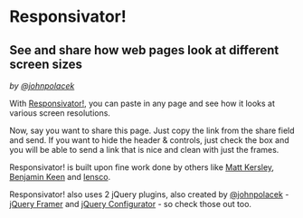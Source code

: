 Responsivator!
==============
See and share how web pages look at different screen sizes
----------------------------------------------------------

*by [@johnpolacek](http://twitter.com/johnpolacek)*

With [Responsivator!](http://johnpolacek.github.com/Responsivator), you can paste in any page and see how it looks at various screen resolutions.

Now, say you want to share this page. Just copy the link from the share field and send. If you want to hide the header &amp; controls, just check the box and you will be able to send a link that is nice and clean with just the frames.

Responsivator! is built upon fine work done by others like <a href="http://mattkersley.com/responsive/">Matt Kersley</a>, <a href="http://www.benjaminkeen.com/open-source-projects/smaller-projects/responsive-design-bookmarklet/">Benjamin Keen</a> and <a href="https://gist.github.com/1685127">lensco</a>.

Responsivator! also uses 2 jQuery plugins, also created by [@johnpolacek](http://twitter.com/johnpolacek) - [jQuery Framer](https://github.com/johnpolacek/jquery.framer) and [jQuery Configurator](https://github.com/johnpolacek/jquery.configurator#readme) - so check those out too.
